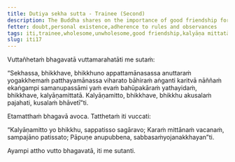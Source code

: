 ```yaml
---
title: Dutiya sekha sutta - Trainee (Second)
description: The Buddha shares on the importance of good friendship for a trainee bhikkhu.
fetter: doubt,personal existence,adherence to rules and observances
tags: iti,trainee,wholesome,unwholesome,good friendship,kalyāṇa mittatā
slug: iti17
---
```


Vuttañhetaṁ bhagavatā vuttamarahatāti me sutaṁ:

“Sekhassa, bhikkhave, bhikkhuno appattamānasassa anuttaraṁ yogakkhemaṁ patthayamānassa viharato bāhiraṁ aṅganti karitvā nāññaṁ ekaṅgampi samanupassāmi yaṁ evaṁ bahūpakāraṁ yathayidaṁ, bhikkhave, kalyāṇamittatā. Kalyāṇamitto, bhikkhave, bhikkhu akusalaṁ pajahati, kusalaṁ bhāvetī”ti.

Etamatthaṁ bhagavā avoca. Tatthetaṁ iti vuccati:

“Kalyāṇamitto yo bhikkhu,
sappatisso sagāravo;
Karaṁ mittānaṁ vacanaṁ,
sampajāno patissato;
Pāpuṇe anupubbena,
sabbasaṁyojanakkhayan”ti.

Ayampi attho vutto bhagavatā, iti me sutanti.
